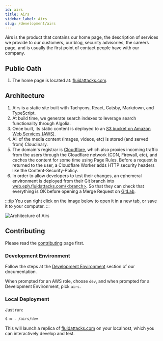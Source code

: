 ```yaml
---
id: airs
title: Airs
sidebar_label: Airs
slug: /development/airs
---
```


Airs is the product that contains our home page,
the description of services we provide to our customers,
our blog,
security advisories,
the careers page,
and is usually the first point of contact people have with our company.

## Public Oath

1. The home page is located at:
   [fluidattacks.com](https://fluidattacks.com/).

## Architecture

1. Airs is a static site
   built with Tachyons,
   React,
   Gatsby,
   Markdown,
   and TypeScript.
1. At build time,
   we generate search indexes to leverage search functionality through Algolia.
1. Once built,
   its static content is deployed to an
   [S3 bucket on Amazon Web Services (AWS)](/development/stack/aws/s3).
1. All of the media content (images, videos, etc)
   is stored (and served from) Cloudinary.
1. The domain's registrar is [Cloudflare](/development/stack/cloudflare),
   which also proxies incoming traffic from the users
   through the Cloudflare network (CDN, Firewall, etc),
   and caches the content for some time using Page Rules.
   Before a request is returned to the user,
   a Cloudflare Worker adds HTTP security headers like the Content-Security-Policy.
1. In order to allow developers to test their changes,
   an ephemeral environment is deployed from their Git branch
   into [web.eph.fluidattacks.com/&lt;branch&gt;](https://web.eph.fluidattacks.com).
   So that they can check that everything is OK
   before opening a Merge Request on [GitLab](/development/stack/gitlab).

:::tip
You can right click on the image below
to open it in a new tab,
or save it to your computer.
:::

![Architecture of Airs](./airs-arch.dot.svg)

## Contributing

Please read the
[contributing](/development/contributing) page first.

### Development Environment

Follow the steps
at the [Development Environment](/development/setup) section of our documentation.

When prompted for an AWS role, choose `dev`,
and when prompted for a Development Environment, pick `airs`.

### Local Deployment

Just run:

```sh
$ m . /airs/dev
```

This will launch a replica of [fluidattacks.com](https://fluidattacks.com)
on your localhost,
which you can interactively develop and test.
